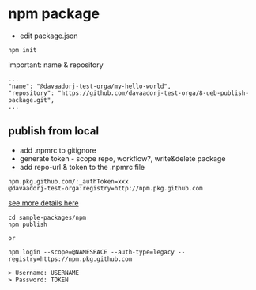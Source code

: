 # npm package
- edit package.json
````
npm init
````

important: name & repository
````
...
"name": "@davaadorj-test-orga/my-hello-world",
"repository": "https://github.com/davaadorj-test-orga/8-ueb-publish-package.git",
...
````

## publish from local
- add .npmrc to gitignore
- generate token - scope repo, workflow?, write&delete package
- add repo-url & token to the .npmrc file

````
npm.pkg.github.com/:_authToken=xxx
@davaadorj-test-orga:registry=http://npm.pkg.github.com
````

[see more details here](https://docs.github.com/en/packages/working-with-a-github-packages-registry/working-with-the-npm-registry)

````
cd sample-packages/npm
npm publish

or 

npm login --scope=@NAMESPACE --auth-type=legacy --registry=https://npm.pkg.github.com

> Username: USERNAME
> Password: TOKEN

````
# 